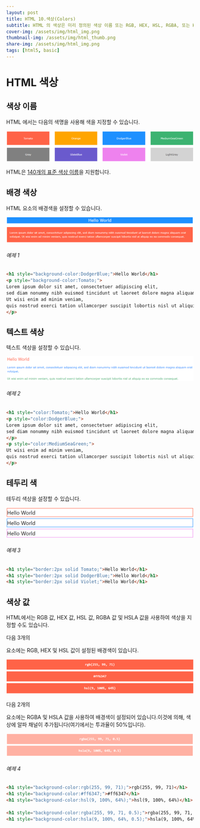 ```yaml
---
layout: post
title: HTML 10.색상(Colors)
subtitle: HTML 의 색상은 미리 정의된 색상 이름 또는 RGB, HEX, HSL, RGBA, 또는 HSLA 의 값으로 지정됩니다.
cover-img: /assets/img/html_img.png
thumbnail-img: /assets/img/html_thumb.png
share-img: /assets/img/html_img.png
tags: [html5, basic]
---
```


# HTML 색상

## 색상 이름

HTML 에서는 다음의 색명을 사용해 색을 지정할 수 있습니다.

![html_color_01](https://github.com/devJiraynor/devJiraynor.github.io/blob/master/assets/img/html/html_colors_01.PNG?raw=true)

HTML은 [140개의 표준 색상 이름][140_standard_color]을 지원합니다.

[140_standard_color]: https://devjiraynor.github.io/2022-03-18-html-basic/ "140가지 기본 색상"

## 배경 색상

HTML 요소의 배경색을 설정할 수 있습니다.

![html_color_02](https://github.com/devJiraynor/devJiraynor.github.io/blob/master/assets/img/html/html_colors_02.PNG?raw=true)

###### 예제 1

```html
<h1 style="background-color:DodgerBlue;">Hello World</h1>
<p style="background-color:Tomato;">
Lorem ipsum dolor sit amet, consectetuer adipiscing elit, 
sed diam nonummy nibh euismod tincidunt ut laoreet dolore magna aliquam erat volutpat. 
Ut wisi enim ad minim veniam, 
quis nostrud exerci tation ullamcorper suscipit lobortis nisl ut aliquip ex ea commodo consequat.
</p>
```

## 텍스트 색상

텍스트 색상을 설정할 수 있습니다.

![html_color_03](https://github.com/devJiraynor/devJiraynor.github.io/blob/master/assets/img/html/html_colors_03.PNG?raw=true)

###### 예제 2

```html
<h1 style="color:Tomato;">Hello World</h1>
<p style="color:DodgerBlue;">
Lorem ipsum dolor sit amet, consectetuer adipiscing elit, 
sed diam nonummy nibh euismod tincidunt ut laoreet dolore magna aliquam erat volutpat.
</p>
<p style="color:MediumSeaGreen;">
Ut wisi enim ad minim veniam, 
quis nostrud exerci tation ullamcorper suscipit lobortis nisl ut aliquip ex ea commodo consequat.
</p>
```

## 테두리 색

테두리 색상을 설정할 수 있습니다.

![html_color_04](https://github.com/devJiraynor/devJiraynor.github.io/blob/master/assets/img/html/html_colors_04.PNG?raw=true)

###### 예제 3

```html
<h1 style="border:2px solid Tomato;">Hello World</h1>
<h1 style="border:2px solid DodgerBlue;">Hello World</h1>
<h1 style="border:2px solid Violet;">Hello World</h1>
```

## 색상 값

HTML에서는 RGB 값, HEX 값, HSL 값, RGBA 값 및 HSLA 값을 사용하여 색상을 지정할 수도 있습니다.

다음 3개의 <div> 요소에는 RGB, HEX 및 HSL 값이 설정된 배경색이 있습니다.
  
![html_color_05](https://github.com/devJiraynor/devJiraynor.github.io/blob/master/assets/img/html/html_colors_05.PNG?raw=true)
  
다음 2개의 <div> 요소에는 RGBA 및 HSLA 값을 사용하여 배경색이 설정되어 있습니다.이것에 의해, 색상에 알파 채널이 추가됩니다(여기에서는 투과율이 50%입니다).
  
![html_color_06](https://github.com/devJiraynor/devJiraynor.github.io/blob/master/assets/img/html/html_colors_06.PNG?raw=true)
  
###### 예제 4
  
```html
<h1 style="background-color:rgb(255, 99, 71);">rgb(255, 99, 71)</h1>
<h1 style="background-color:#ff6347;">#ff6347</h1>
<h1 style="background-color:hsl(9, 100%, 64%);">hsl(9, 100%, 64%)</h1>

<h1 style="background-color:rgba(255, 99, 71, 0.5);">rgba(255, 99, 71, 0.5)</h1>
<h1 style="background-color:hsla(9, 100%, 64%, 0.5);">hsla(9, 100%, 64%, 0.5)</h1>
```
